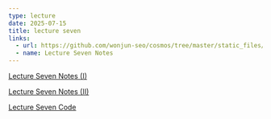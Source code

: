 ```yaml
---
type: lecture
date: 2025-07-15
title: lecture seven
links:
  - url: https://github.com/wonjun-seo/cosmos/tree/master/static_files/presentations/lecture_seven/
  - name: Lecture Seven Notes 
---
```


[Lecture Seven Notes (I)](https://github.com/wonjun-seo/cosmos/tree/master/static_files/presentations/lecture_seven/Classification_Tree_Ensemble.slides.pdf)

[Lecture Seven Notes (II)](https://github.com/wonjun-seo/cosmos/tree/master/static_files/presentations/lecture_seven/Unsupervised_learning.slide.pdf)

[Lecture Seven Code](https://github.com/wonjun-seo/cosmos/tree/master/static_files/presentations/lecture_seven/)

